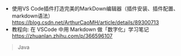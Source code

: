 - 使用VS Code插件打造完美的MarkDown编辑器（插件安装、插件配置、markdown语法）
    https://blog.csdn.net/ArthurCaoMH/article/details/89300713
- 教程向: 在 VSCode 中用 Markdown 做「数字化」学习笔记
    https://zhuanlan.zhihu.com/p/366596107
> Java


